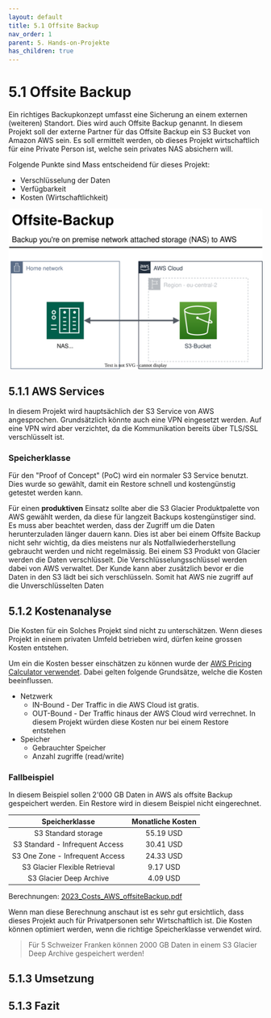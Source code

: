 ```yaml
---
layout: default
title: 5.1 Offsite Backup
nav_order: 1
parent: 5. Hands-on-Projekte
has_children: true
---
```


# 5.1 Offsite Backup

Ein richtiges Backupkonzept umfasst eine Sicherung an einem externen (weiteren) Standort. Dies wird auch Offsite Backup genannt. In diesem Projekt soll der externe Partner für das Offsite Backup ein S3 Bucket von Amazon AWS sein. Es soll ermittelt werden, ob dieses Projekt wirtschaftlich für eine Private Person ist, welche sein privates NAS absichern will.

Folgende Punkte sind Mass entscheidend für dieses Projekt:

- Verschlüsselung der Daten
- Verfügbarkeit
- Kosten (Wirtschaftlichkeit)

![2023_offsiteBackup](../../ressources/images/2023_offsiteBackup.svg)

## 5.1.1 AWS Services

In diesem Projekt wird hauptsächlich der S3 Service von AWS angesprochen. Grundsätzlich könnte auch eine VPN eingesetzt werden. Auf eine VPN wird aber verzichtet, da die Kommunikation bereits über TLS/SSL verschlüsselt ist.

### Speicherklasse

Für den "Proof of Concept" (PoC) wird ein normaler S3 Service benutzt. Dies wurde so gewählt, damit ein Restore schnell und kostengünstig getestet werden kann.

Für einen **produktiven** Einsatz sollte aber die S3 Glacier Produktpalette von AWS gewählt werden, da diese für langzeit Backups kostengünstiger sind. Es muss aber beachtet werden, dass der Zugriff um die Daten herunterzuladen länger dauern kann. Dies ist aber bei einem Offsite Backup nicht sehr wichtig, da dies meistens nur als Notfallwiederherstellung gebraucht werden und nicht regelmässig. Bei einem S3 Produkt von Glacier werden die Daten verschlüsselt. Die Verschlüsselungsschlüssel werden dabei von AWS verwaltet. Der Kunde kann aber zusätzlich bevor er die Daten in den S3 lädt bei sich verschlüsseln. Somit hat AWS nie zugriff auf die Unverschlüsselten Daten

## 5.1.2 Kostenanalyse

Die Kosten für ein Solches Projekt sind nicht zu unterschätzen. Wenn dieses Projekt in einem privaten Umfeld betrieben wird, dürfen keine grossen Kosten entstehen.

Um ein die Kosten besser einschätzen zu können wurde der [AWS Pricing Calculator verwendet](https://calculator.aws). Dabei gelten folgende Grundsätze, welche die Kosten beeinflussen.

- Netzwerk
  - IN-Bound - Der Traffic in die AWS Cloud ist gratis.
  - OUT-Bound - Der Traffic hinaus der AWS Cloud wird verrechnet. In diesem Projekt würden diese Kosten nur bei einem Restore entstehen
- Speicher
  - Gebrauchter Speicher
  - Anzahl zugriffe (read/write)

### Fallbeispiel

In diesem Beispiel sollen 2'000 GB Daten in AWS als offsite Backup gespeichert werden. Ein Restore wird in diesem Beispiel nicht eingerechnet.

|        **Speicherklasse**       | **Monatliche Kosten** |
|:-------------------------------:|:---------------------:|
| S3 Standard storage             |             55.19 USD |
| S3 Standard - Infrequent Access |             30.41 USD |
| S3 One Zone - Infrequent Access |             24.33 USD |
| S3 Glacier Flexible Retrieval   |              9.17 USD |
| S3 Glacier Deep Archive         |              4.09 USD |

Berechnungen: [2023_Costs_AWS_offsiteBackup.pdf](../../ressources/artifacts/2023_cost_offsite_backup.pdf)

Wenn man diese Berechnung anschaut ist es sehr gut ersichtlich, dass dieses Projekt auch für Privatpersonen sehr Wirtschaftlich ist. Die Kosten können optimiert werden, wenn die richtige Speicherklasse verwendet wird.

> Für 5 Schweizer Franken können 2000 GB Daten in einem S3 Glacier Deep Archive gespeichert werden!

## 5.1.3 Umsetzung



## 5.1.3 Fazit